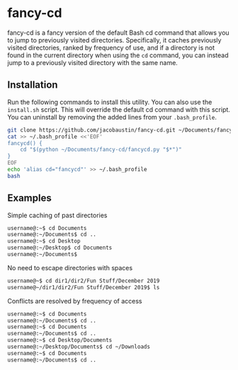 # fancy-cd

fancy-cd is a fancy version of the default Bash cd command that allows you to jump to previously visited directories. Specifically, it caches previously visited directories, ranked by frequency of use, and if a directory is not found in the current directory when using the `cd` command, you can instead jump to a previously visited directory with the same name.

## Installation

Run the following commands to install this utility. You can also use the `install.sh` script. This will override the default cd command with this script. You can uninstall by removing the added lines from your `.bash_profile`. 

```bash
git clone https://github.com/jacobaustin/fancy-cd.git ~/Documents/fancy-cd/
cat >> ~/.bash_profile <<'EOF'
fancycd() {
    cd "$(python ~/Documents/fancy-cd/fancycd.py "$*")"
}
EOF
echo 'alias cd="fancycd"' >> ~/.bash_profile
bash
```

## Examples

Simple caching of past directories

```bash
username@:~$ cd Documents
username@:~/Documents$ cd ..
username@:~$ cd Desktop
username@:~/Desktop$ cd Documents
username@:~/Documents$
```

No need to escape directories with spaces

```bash
username@~$ cd dir1/dir2/Fun Stuff/December 2019
username@~/dir1/dir2/Fun Stuff/December 2019$ ls
```

Conflicts are resolved by frequency of access

```bash
username@:~$ cd Documents
username@:~/Documents$ cd ..
username@:~$ cd Documents
username@:~/Documents$ cd ..
username@:~$ cd Desktop/Documents
username@:~/Desktop/Documents$ cd ~/Downloads
username@:~$ cd Documents
username@:~/Documents$ cd ..
```

